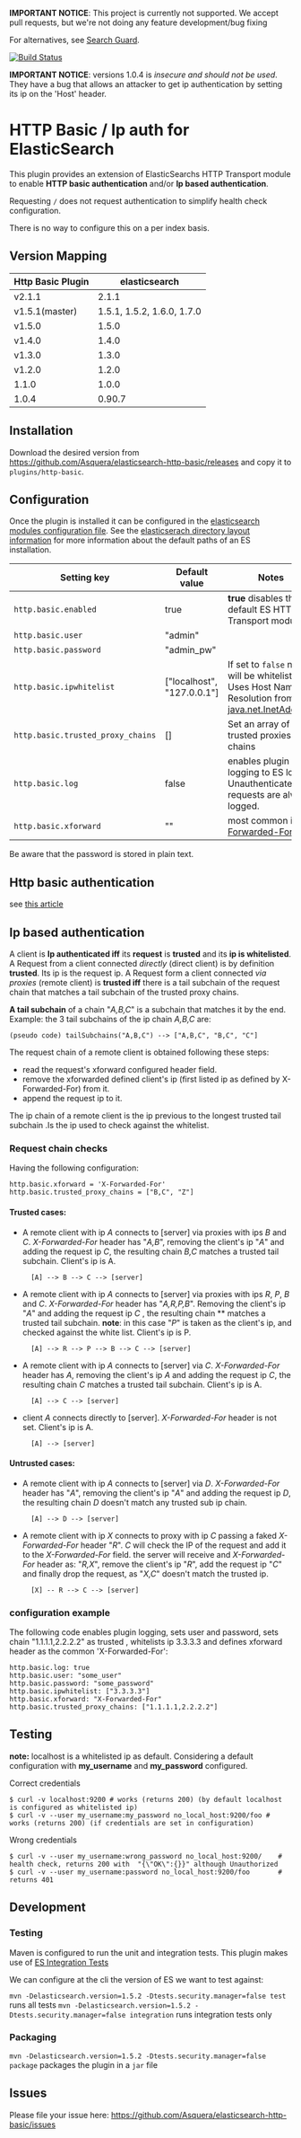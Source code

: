**IMPORTANT NOTICE**: This project is currently not supported. We accept pull requests, but we're not doing any feature development/bug fixing

For alternatives, see [Search Guard](https://docs.search-guard.com/latest/http-basic-authorization).


[![Build Status](https://travis-ci.org/Asquera/elasticsearch-http-basic.svg?branch=master)](https://travis-ci.org/Asquera/elasticsearch-http-basic)

**IMPORTANT NOTICE**: versions 1.0.4 is *insecure and should not be used*.
They have a bug that allows an attacker to get ip authentication by setting
its ip on the 'Host' header.

# HTTP Basic / Ip auth for ElasticSearch

This plugin provides an extension of ElasticSearchs HTTP Transport module to enable **HTTP basic authentication** and/or
**Ip based authentication**.

Requesting `/` does not request authentication to simplify health check configuration.

There is no way to configure this on a per index basis.


## Version Mapping

|     Http Basic Plugin       | elasticsearch                |
|-----------------------------|------------------------------|
| v2.1.1                      | 2.1.1                        |
| v1.5.1(master)              | 1.5.1, 1.5.2, 1.6.0, 1.7.0   |
| v1.5.0                      | 1.5.0                        |
| v1.4.0                      | 1.4.0                        |
| v1.3.0                      | 1.3.0                        |
| v1.2.0                      | 1.2.0                        |
| 1.1.0                       | 1.0.0                        |
| 1.0.4                       | 0.90.7                       |

## Installation

Download the desired version from https://github.com/Asquera/elasticsearch-http-basic/releases and copy it to `plugins/http-basic`.

## Configuration

Once the plugin is installed it can be configured in the [elasticsearch modules configuration file](http://www.elasticsearch.org/guide/en/elasticsearch/reference/current/setup-configuration.html#settings). See the [elasticserach directory layout information](http://www.elasticsearch.org/guide/en/elasticsearch/reference/current/setup-dir-layout.html) for more information about the default paths of an ES installation.

|     Setting key                   |  Default value               | Notes                                                                   |
|-----------------------------------|------------------------------|-------------------------------------------------------------------------|
| `http.basic.enabled`              | true                         | **true** disables the default ES HTTP Transport module                  |
| `http.basic.user`                 | "admin"                      |                                                                         |
| `http.basic.password`             | "admin_pw"                   |                                                                         |
| `http.basic.ipwhitelist`          | ["localhost", "127.0.0.1"]   | If set to `false` no ip will be whitelisted. Uses Host Name Resolution from [java.net.InetAddress](http://docs.oracle.com/javase/7/docs/api/java/net/InetAddress.html)                     |
| `http.basic.trusted_proxy_chains` | []                           | Set an array of trusted proxies ips chains                              |
| `http.basic.log`                  | false                        | enables plugin logging to ES log. Unauthenticated requests are always logged.                                         |
| `http.basic.xforward`             | ""                           | most common is [X-Forwarded-For](http://en.wikipedia.org/wiki/X-Forwarded-For) |

Be aware that the password is stored in plain text.

## Http basic authentication

see [this article](https://en.wikipedia.org/wiki/Basic_access_authentication)

## Ip based authentication

A client is **Ip authenticated iff** its **request** is **trusted** and its **ip is whitelisted**.
A Request from a client connected *directly* (direct client) is by definition **trusted**.  Its ip is the request ip.
A Request form a client connected *via proxies* (remote client) is **trusted iff** there is a tail
subchain of the request chain that matches a tail subchain of the trusted proxy chains.

**A tail subchain** of a chain "*A,B,C*" is a subchain that matches it by the end.
Example: the 3 tail subchains of the ip chain *A,B,C* are:

    (pseudo code) tailSubchains("A,B,C") --> ["A,B,C", "B,C", "C"]

The request chain of a remote client is obtained following these steps:

- read the request's xforward configured header field.
- remove the xforwarded defined client's ip (first listed ip as defined by X-Forwarded-For) from it.
- append the request ip to it.

The ip chain of a remote client is the ip previous to the longest trusted tail subchain .Is the ip used to check
  against the whitelist.


### Request chain checks

Having the following configuration:

    http.basic.xforward = 'X-Forwarded-For'
    http.basic.trusted_proxy_chains = ["B,C", "Z"]

#### Trusted cases:

- A remote client with ip *A* connects to [server] via proxies with ips *B* and *C*. *X-Forwarded-For* header has "*A,B*", removing the client's ip "*A*" and adding the request ip *C*, the resulting chain *B,C* matches a trusted tail subchain. Client's ip is A.

        [A] --> B --> C --> [server]

- A remote client  with ip *A* connects to [server] via proxies with ips *R*, *P*, *B*  and *C*. *X-Forwarded-For* header has "*A,R,P,B*".
  Removing the client's ip "*A*" and adding the request ip *C* , the resulting chain ** matches a trusted tail subchain. **note**: in this case "*P*" is taken as the client's ip, and checked against the white list. Client's ip is P.

        [A] --> R --> P --> B --> C --> [server]

- A remote client with ip *A* connects to [server] via *C*. *X-Forwarded-For* header has
  *A*, removing the client's ip *A*  and adding the request ip *C*, the resulting chain *C* matches a trusted tail subchain. Client's ip is A.

        [A] --> C --> [server]

- client *A* connects directly to [server]. *X-Forwarded-For* header is not set. Client's ip is A.

        [A] --> [server]

#### Untrusted cases:

- A remote client with ip *A* connects to [server] via *D*. *X-Forwarded-For* header has
  "*A*", removing the client's ip "*A*"  and adding the request ip *D*, the resulting chain *D* doesn't match any trusted sub ip chain.

        [A] --> D --> [server]

- A remote client with ip *X* connects to proxy with ip *C* passing a faked *X-Forwarded-For* header "*R*". *C* will check the IP of the request and add it to the *X-Forwarded-For* field. the server will receive and *X-Forwarded-For* header
  as: "*R,X*", remove the client's ip "*R*", add the request ip "*C*" and finally drop the request, as "*X,C*" doesn't match the trusted ip.

        [X] -- R --> C --> [server]


### configuration example

The following code enables plugin logging, sets user and password, sets chain
"1.1.1.1,2.2.2.2" as trusted , whitelists ip 3.3.3.3 and defines xforward
header as the common 'X-Forwarded-For':

```
http.basic.log: true
http.basic.user: "some_user"
http.basic.password: "some_password"
http.basic.ipwhitelist: ["3.3.3.3"]
http.basic.xforward: "X-Forwarded-For"
http.basic.trusted_proxy_chains: ["1.1.1.1,2.2.2.2"]
```

## Testing

**note:** localhost is a whitelisted ip as default.
Considering a default configuration with **my_username** and **my_password** configured.

Correct credentials
```
$ curl -v localhost:9200 # works (returns 200) (by default localhost is configured as whitelisted ip)
$ curl -v --user my_username:my_password no_local_host:9200/foo # works (returns 200) (if credentials are set in configuration)
```

Wrong credentials
```
$ curl -v --user my_username:wrong_password no_local_host:9200/    # health check, returns 200 with  "{\"OK\":{}}" although Unauthorized
$ curl -v --user my_username:password no_local_host:9200/foo       # returns 401
```

## Development

### Testing
  Maven is configured to run the unit and integration tests. This plugin makes
  use of [ES Integration Tests](http://www.elasticsearch.org/guide/en/elasticsearch/reference/current/integration-tests.html)

  We can configure at the cli the version of ES we want to test against:

  `mvn -Delasticsearch.version=1.5.2 -Dtests.security.manager=false test` runs all tests
  `mvn -Delasticsearch.version=1.5.2 -Dtests.security.manager=false integration` runs integration tests only


### Packaging
  `mvn -Delasticsearch.version=1.5.2 -Dtests.security.manager=false package` packages the plugin in a `jar` file

## Issues

Please file your issue here: https://github.com/Asquera/elasticsearch-http-basic/issues
